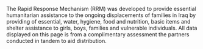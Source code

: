 The Rapid Response Mechanism (RRM) was developed to provide essential humanitarian assistance to the ongoing displacements of families in Iraq by providing of essential, water, hygiene, food and nutrition, basic items and shelter assistance to girls, boys, families and vulnerable individuals. All data displayed on this page is from a complimentary assessment the partners conducted in tandem to aid distribution.
